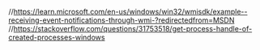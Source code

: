 //https://learn.microsoft.com/en-us/windows/win32/wmisdk/example--receiving-event-notifications-through-wmi-?redirectedfrom=MSDN
//https://stackoverflow.com/questions/31753518/get-process-handle-of-created-processes-windows
